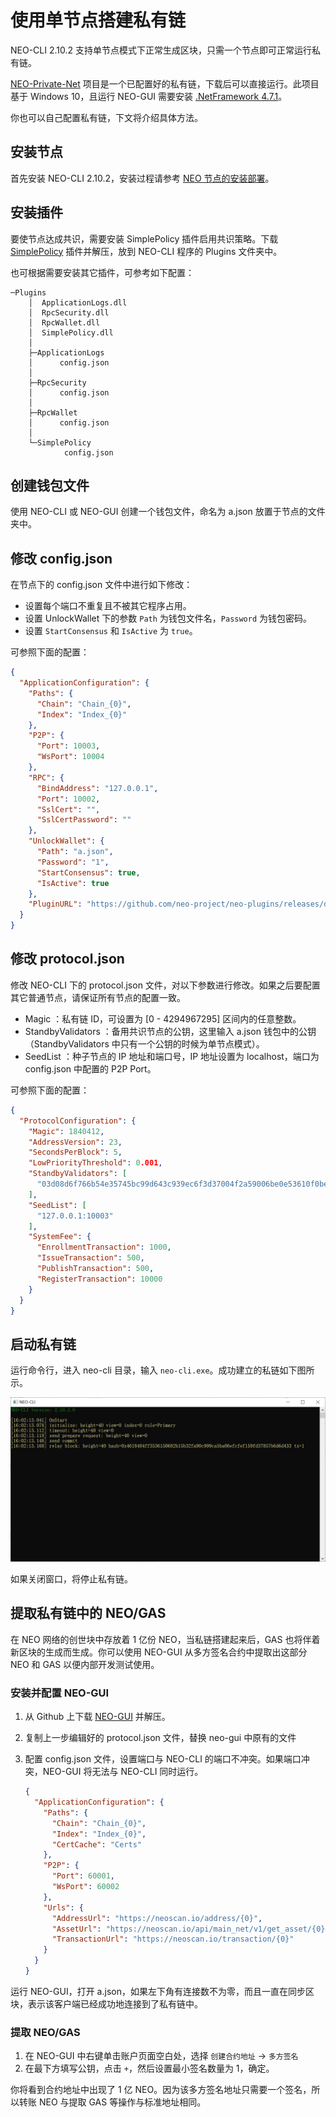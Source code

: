 # 使用单节点搭建私有链

NEO-CLI 2.10.2 支持单节点模式下正常生成区块，只需一个节点即可正常运行私有链。

[NEO-Private-Net](https://github.com/chenzhitong/NEO-Private-Net) 项目是一个已配置好的私有链，下载后可以直接运行。此项目基于 Windows 10，且运行 NEO-GUI 需要安装 [.NetFramework 4.7.1](https://www.microsoft.com/net/download/dotnet-framework-runtime)。

你也可以自己配置私有链，下文将介绍具体方法。

## 安装节点

首先安装 NEO-CLI 2.10.2，安装过程请参考 [NEO 节点的安装部署](https://docs.neo.org/zh-cn/node/cli/setup.html)。

## 安装插件

要使节点达成共识，需要安装 SimplePolicy 插件启用共识策略。下载 [SimplePolicy](https://github.com/neo-project/neo-plugins/releases/) 插件并解压，放到 NEO-CLI 程序的 Plugins 文件夹中。

也可根据需要安装其它插件，可参考如下配置：

```
─Plugins
    │  ApplicationLogs.dll
    │  RpcSecurity.dll
    │  RpcWallet.dll
    │  SimplePolicy.dll
    │
    ├─ApplicationLogs
    │      config.json
    │
    ├─RpcSecurity
    │      config.json
    │
    ├─RpcWallet
    │      config.json
    │
    └─SimplePolicy
            config.json
```

## 创建钱包文件

使用 NEO-CLI 或 NEO-GUI 创建一个钱包文件，命名为 a.json 放置于节点的文件夹中。

## 修改 config.json

在节点下的 config.json 文件中进行如下修改：

- 设置每个端口不重复且不被其它程序占用。
- 设置 UnlockWallet 下的参数 `Path` 为钱包文件名，`Password` 为钱包密码。
- 设置 `StartConsensus` 和 `IsActive` 为 `true`。

可参照下面的配置：

```json
{
  "ApplicationConfiguration": {
    "Paths": {
      "Chain": "Chain_{0}",
      "Index": "Index_{0}"
    },
    "P2P": {
      "Port": 10003,
      "WsPort": 10004
    },
    "RPC": {
      "BindAddress": "127.0.0.1",
      "Port": 10002,
      "SslCert": "",
      "SslCertPassword": ""
    },
    "UnlockWallet": {
      "Path": "a.json",
      "Password": "1",
      "StartConsensus": true,
      "IsActive": true
    },
    "PluginURL": "https://github.com/neo-project/neo-plugins/releases/download/v{1}/{0}.zip"
  }
}
```

## 修改 protocol.json

修改 NEO-CLI 下的 protocol.json 文件，对以下参数进行修改。如果之后要配置其它普通节点，请保证所有节点的配置一致。

- Magic ：私有链 ID，可设置为 [0 - 4294967295] 区间内的任意整数。
- StandbyValidators ：备用共识节点的公钥，这里输入 a.json 钱包中的公钥（StandbyValidators  中只有一个公钥的时候为单节点模式）。
- SeedList ：种子节点的 IP 地址和端口号，IP 地址设置为 localhost，端口为 config.json 中配置的 P2P Port。

可参照下面的配置：

```json
{
  "ProtocolConfiguration": {
    "Magic": 1840412,
    "AddressVersion": 23,
    "SecondsPerBlock": 5,
    "LowPriorityThreshold": 0.001,
    "StandbyValidators": [
      "03d08d6f766b54e35745bc99d643c939ec6f3d37004f2a59006be0e53610f0be25"
    ],
    "SeedList": [
      "127.0.0.1:10003"
    ],
    "SystemFee": {
      "EnrollmentTransaction": 1000,
      "IssueTransaction": 500,
      "PublishTransaction": 500,
      "RegisterTransaction": 10000
    }
  }
}
```

## 启动私有链

运行命令行，进入 neo-cli 目录，输入 `neo-cli.exe`。成功建立的私链如下图所示。

![img](https://github.com/chenzhitong/NEO-Private-Net/raw/master/img/privatechain_demo.png)

如果关闭窗口，将停止私有链。

## 提取私有链中的 NEO/GAS

在 NEO 网络的创世块中存放着 1 亿份 NEO，当私链搭建起来后，GAS 也将伴着新区块的生成而生成。你可以使用 NEO-GUI 从多方签名合约中提取出这部分 NEO 和 GAS 以便内部开发测试使用。

### 安装并配置 NEO-GUI

1. 从 Github 上下载 [NEO-GUI](https://github.com/neo-project/neo-gui/releases) 并解压。

2. 复制上一步编辑好的 protocol.json 文件，替换 neo-gui 中原有的文件

3. 配置 config.json 文件，设置端口与 NEO-CLI 的端口不冲突。如果端口冲突，NEO-GUI 将无法与 NEO-CLI 同时运行。

   ```json
   {
     "ApplicationConfiguration": {
       "Paths": {
         "Chain": "Chain_{0}",
         "Index": "Index_{0}",
         "CertCache": "Certs"
       },
       "P2P": {
         "Port": 60001,
         "WsPort": 60002
       },
       "Urls": {
         "AddressUrl": "https://neoscan.io/address/{0}",
         "AssetUrl": "https://neoscan.io/api/main_net/v1/get_asset/{0}",
         "TransactionUrl": "https://neoscan.io/transaction/{0}"
       }
     }
   }
   ```

运行 NEO-GUI，打开 a.json，如果左下角有连接数不为零，而且一直在同步区块，表示该客户端已经成功地连接到了私有链中。

### 提取 NEO/GAS

1. 在 NEO-GUI 中右键单击账户页面空白处，选择 `创建合约地址` -> `多方签名`
2. 在最下方填写公钥，点击 `+`，然后设置最小签名数量为 1，确定。

你将看到合约地址中出现了 1 亿 NEO。因为该多方签名地址只需要一个签名，所以转账 NEO 与提取 GAS 等操作与标准地址相同。